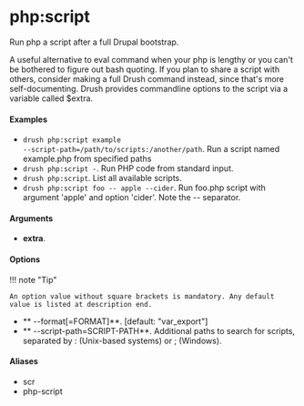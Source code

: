 # php:script

Run php a script after a full Drupal bootstrap.

A useful alternative to eval command when your php is lengthy or you
can't be bothered to figure out bash quoting. If you plan to share a
script with others, consider making a full Drush command instead, since
that's more self-documenting.  Drush provides commandline options to the
script via a variable called $extra.

#### Examples

- <code>drush php:script example --script-path=/path/to/scripts:/another/path</code>. Run a script named example.php from specified paths
- <code>drush php:script -</code>. Run PHP code from standard input.
- <code>drush php:script</code>. List all available scripts.
- <code>drush php:script foo -- apple --cider</code>. Run foo.php script with argument 'apple' and option 'cider'. Note the -- separator.

#### Arguments

- **extra**. 

#### Options

!!! note "Tip"

    An option value without square brackets is mandatory. Any default value is listed at description end.

- ** --format[=FORMAT]**.  [default: "var_export"]
- ** --script-path=SCRIPT-PATH**. Additional paths to search for scripts, separated by : (Unix-based systems) or ; (Windows).

#### Aliases

- scr
- php-script

